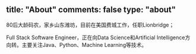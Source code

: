title: "About"
comments: false
type: "about"
---

80后大龄码农，家乡山东潍坊，目前在美国费城工作，任职Lionbridge；

Full Stack Software Engineer，正在向Data Science和Artificial Intelligence方向转。主要关注Java、Python、Machine Learning等技术。




